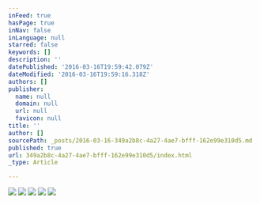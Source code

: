 ```yaml
---
inFeed: true
hasPage: true
inNav: false
inLanguage: null
starred: false
keywords: []
description: ''
datePublished: '2016-03-16T19:59:42.079Z'
dateModified: '2016-03-16T19:59:16.318Z'
authors: []
publisher:
  name: null
  domain: null
  url: null
  favicon: null
title: ''
author: []
sourcePath: _posts/2016-03-16-349a2b8c-4a27-4ae7-bfff-162e99e310d5.md
published: true
url: 349a2b8c-4a27-4ae7-bfff-162e99e310d5/index.html
_type: Article

---
```

![](https://the-grid-user-content.s3-us-west-2.amazonaws.com/73c5abe9-54f4-43f0-872e-ff20da6d9a5b.tiff)
![](https://the-grid-user-content.s3-us-west-2.amazonaws.com/0ad58046-f5e8-435d-8684-cfdec546c49d.jpg)
![](https://the-grid-user-content.s3-us-west-2.amazonaws.com/4cffe9ed-00d1-4eea-8e89-9f2a174cfdeb.tiff)
![](https://the-grid-user-content.s3-us-west-2.amazonaws.com/06cc1763-62ce-40a6-8eb4-d016979c8f6e.gif)
![](https://the-grid-user-content.s3-us-west-2.amazonaws.com/daf60e79-4549-40f6-8ec2-edc77c0b1c6d.tiff)